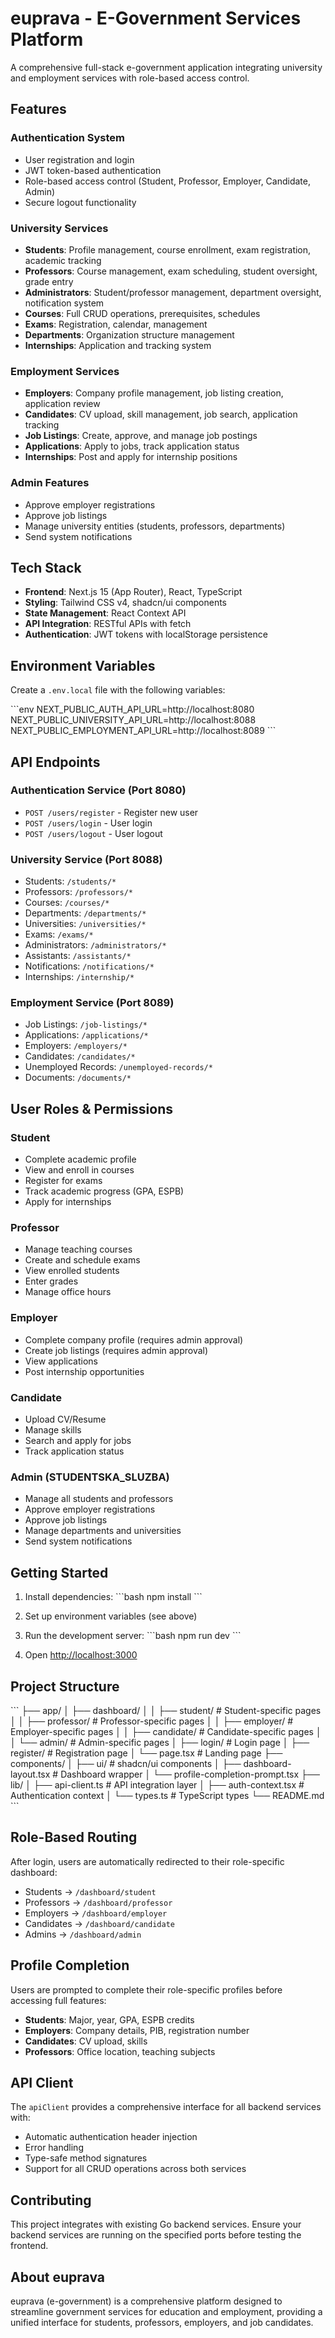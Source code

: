 # euprava - E-Government Services Platform

A comprehensive full-stack e-government application integrating university and employment services with role-based access control.

## Features

### Authentication System
- User registration and login
- JWT token-based authentication
- Role-based access control (Student, Professor, Employer, Candidate, Admin)
- Secure logout functionality

### University Services
- **Students**: Profile management, course enrollment, exam registration, academic tracking
- **Professors**: Course management, exam scheduling, student oversight, grade entry
- **Administrators**: Student/professor management, department oversight, notification system
- **Courses**: Full CRUD operations, prerequisites, schedules
- **Exams**: Registration, calendar, management
- **Departments**: Organization structure management
- **Internships**: Application and tracking system

### Employment Services
- **Employers**: Company profile management, job listing creation, application review
- **Candidates**: CV upload, skill management, job search, application tracking
- **Job Listings**: Create, approve, and manage job postings
- **Applications**: Apply to jobs, track application status
- **Internships**: Post and apply for internship positions

### Admin Features
- Approve employer registrations
- Approve job listings
- Manage university entities (students, professors, departments)
- Send system notifications

## Tech Stack

- **Frontend**: Next.js 15 (App Router), React, TypeScript
- **Styling**: Tailwind CSS v4, shadcn/ui components
- **State Management**: React Context API
- **API Integration**: RESTful APIs with fetch
- **Authentication**: JWT tokens with localStorage persistence

## Environment Variables

Create a `.env.local` file with the following variables:

\`\`\`env
NEXT_PUBLIC_AUTH_API_URL=http://localhost:8080
NEXT_PUBLIC_UNIVERSITY_API_URL=http://localhost:8088
NEXT_PUBLIC_EMPLOYMENT_API_URL=http://localhost:8089
\`\`\`

## API Endpoints

### Authentication Service (Port 8080)
- `POST /users/register` - Register new user
- `POST /users/login` - User login
- `POST /users/logout` - User logout

### University Service (Port 8088)
- Students: `/students/*`
- Professors: `/professors/*`
- Courses: `/courses/*`
- Departments: `/departments/*`
- Universities: `/universities/*`
- Exams: `/exams/*`
- Administrators: `/administrators/*`
- Assistants: `/assistants/*`
- Notifications: `/notifications/*`
- Internships: `/internship/*`

### Employment Service (Port 8089)
- Job Listings: `/job-listings/*`
- Applications: `/applications/*`
- Employers: `/employers/*`
- Candidates: `/candidates/*`
- Unemployed Records: `/unemployed-records/*`
- Documents: `/documents/*`

## User Roles & Permissions

### Student
- Complete academic profile
- View and enroll in courses
- Register for exams
- Track academic progress (GPA, ESPB)
- Apply for internships

### Professor
- Manage teaching courses
- Create and schedule exams
- View enrolled students
- Enter grades
- Manage office hours

### Employer
- Complete company profile (requires admin approval)
- Create job listings (requires admin approval)
- View applications
- Post internship opportunities

### Candidate
- Upload CV/Resume
- Manage skills
- Search and apply for jobs
- Track application status

### Admin (STUDENTSKA_SLUZBA)
- Manage all students and professors
- Approve employer registrations
- Approve job listings
- Manage departments and universities
- Send system notifications

## Getting Started

1. Install dependencies:
\`\`\`bash
npm install
\`\`\`

2. Set up environment variables (see above)

3. Run the development server:
\`\`\`bash
npm run dev
\`\`\`

4. Open [http://localhost:3000](http://localhost:3000)

## Project Structure

\`\`\`
├── app/
│   ├── dashboard/
│   │   ├── student/          # Student-specific pages
│   │   ├── professor/        # Professor-specific pages
│   │   ├── employer/         # Employer-specific pages
│   │   ├── candidate/        # Candidate-specific pages
│   │   └── admin/            # Admin-specific pages
│   ├── login/                # Login page
│   ├── register/             # Registration page
│   └── page.tsx              # Landing page
├── components/
│   ├── ui/                   # shadcn/ui components
│   ├── dashboard-layout.tsx  # Dashboard wrapper
│   └── profile-completion-prompt.tsx
├── lib/
│   ├── api-client.ts         # API integration layer
│   ├── auth-context.tsx      # Authentication context
│   └── types.ts              # TypeScript types
└── README.md
\`\`\`

## Role-Based Routing

After login, users are automatically redirected to their role-specific dashboard:
- Students → `/dashboard/student`
- Professors → `/dashboard/professor`
- Employers → `/dashboard/employer`
- Candidates → `/dashboard/candidate`
- Admins → `/dashboard/admin`

## Profile Completion

Users are prompted to complete their role-specific profiles before accessing full features:
- **Students**: Major, year, GPA, ESPB credits
- **Employers**: Company details, PIB, registration number
- **Candidates**: CV upload, skills
- **Professors**: Office location, teaching subjects

## API Client

The `apiClient` provides a comprehensive interface for all backend services with:
- Automatic authentication header injection
- Error handling
- Type-safe method signatures
- Support for all CRUD operations across both services

## Contributing

This project integrates with existing Go backend services. Ensure your backend services are running on the specified ports before testing the frontend.

## About euprava

euprava (e-government) is a comprehensive platform designed to streamline government services for education and employment, providing a unified interface for students, professors, employers, and job candidates.
